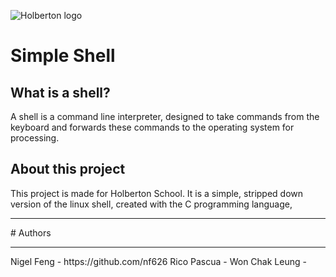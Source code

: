 ![Holberton logo](https://github.com/user-attachments/assets/15d9ca86-c3f2-478c-aa83-60e419b532af)

# Simple Shell

## What is a shell?
A shell is a command line interpreter, designed to take commands from the keyboard and forwards these commands to the operating system for processing. 

## About this project
This project is made for Holberton School. It is a simple, stripped down version of the linux shell, created with the C programming language, 
<hr>
# Authors
<hr>
Nigel Feng - https://github.com/nf626
Rico Pascua -
Won Chak Leung -
